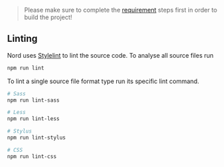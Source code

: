 > Please make sure to complete the [requirement][requirements] steps first in order to build the project!

## Linting

Nord uses [Stylelint][stylelint] to lint the source code. To analyse all source files run

```sh
npm run lint
```

To lint a single source file format type run its specific lint command.

```sh
# Sass
npm run lint-sass

# Less
npm run lint-less

# Stylus
npm run lint-stylus

# CSS
npm run lint-css
```

[requirements]: requirements.md

[stylelint]: https://stylelint.io
